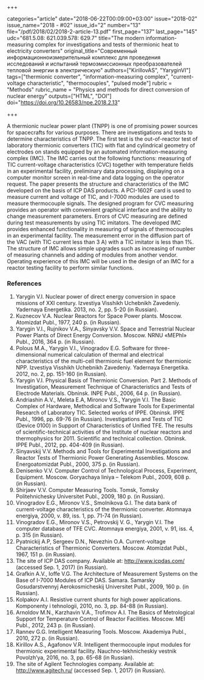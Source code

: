 +++

categories="article"
date="2018-06-22T00:09:00+03:00"
issue="2018-02"
issue_name="2018 - #02"
issue_id="2"
number="13"
file="/pdf/2018/02/2018-2-article-13.pdf"
first_page="137"
last_page="145"
udc="681.5.08: 621.039.578: 629.7"
title="The modern information-measuring complex for investigations and tests of thermionic heat to electricity converters"
original_title="Современный информационноизмерительный комплекс для проведения исследований и испытаний термоэмиссионных преобразователей тепловой энергии в электрическую"
authors=["KirillovAS", "YaryginVI"]
tags=["thermionic converter", "information-measuring complex", "current-voltage characteristic", "thermocouples", "pulsed mode"]
rubric = "Methods"
rubric_name = "Physics and methods for direct conversion of nuclear energy"
outputs=["HTML", "DOI"]
doi="https://doi.org/10.26583/npe.2018.2.13"

+++

A thermionic nuclear power plant (TNPP) is one of promising power sources for spacecrafts for various purposes. There are investigations and tests to determine characteristics of TNPP. The first test is the out-of-reactor test of laboratory thermionic converters (TIC) with flat and cylindrical geometry of electrodes on stands equipped by an automated information-measuring complex (IMC). The IMC carries out the following functions: measuring of TIC current-voltage characteristics (CVC) together with temperature fields in an experimental facility, preliminary data processing, displaying on a computer monitor screen in real-time and data logging on the operator request. The paper presents the structure and characteristics of the IMC developed on the basis of ICP DAS products. A PCI-1602F card is used to measure current and voltage of TIC, and I-7000 modules are used to measure thermocouple signals. The designed program for CVC measuring provides an operator with convenient graphical interface and the ability to change measurement parameters. Errors of CVC measuring are defined during test measurements by using TIC imitators. The developed IMC provides enhanced functionality in measuring of signals of thermocouples in an experimental facility. The measurement error in the diffusion part of the VAC (with TIC current less than 3 A) with a TIC imitator is less than 1%. The structure of IMC allows simple upgrades such as increasing of number of measuring channels and adding of modules from another vendor. Operating experience of this IMC will be used in the design of an IMC for a reactor testing facility to perform similar functions.

### References

1. Yarygin V.I. Nuclear power of direct energy conversion in space missions of XXI century. Izvestiya Visshikh Uchebnikh Zavedeniy. Yadernaya Energetika. 2013, no. 2, pp. 5-20 (in Russian).
2. Kuznecov V.A. Nuclear Reactors for Space Power plants. Moscow. Atomizdat Publ., 1977, 240 p. (in Russian).
3. Yarygin V.I., Rujnikov V.A., Sinyavsky V.V. Space and Terrestrial Nuclear Power Plants of Direct Energy Conversion. Moscow. NRNU «MEPhI» Publ., 2016, 364 p. (in Russian).
4. Polous M.A., Yarygin V.I., Vinogradov E.G. Software for three-dimensional numerical calculation of thermal and electrical characteristics of the multi-cell thermionic fuel element for thermionic NPP. Izvestiya Visshikh Uchebnikh Zavedeniy. Yadernaya Energetika. 2012, no. 2, pp. 151-160 (in Russian).
5. Yarygin V.I. Physical Basis of Thermionic Conversion. Part 2. Methods of Investigation, Measurement Technique of Characteristics and Tests of Electrode Materials. Obninsk. INPE Publ., 2006, 64 p. (in Russian).
6. Andriashin A.V., Meleta E.A, Mironov V.S., Yarygin V.I. The Basic Complex of Hardware, Methodical and Software Tools for Experimental Research of Laboratory TIC. Selected works of IPPE. Obninsk. IPPE Publ., 1996, pp. 69-76 (in Russian). Investigations and Tests of TIC (Device 0100) in Support of Characteristics of Unified TFE. The results of scientific-technical activities of the Institute of nuclear reactors and thermophysics for 2011. Scientific and technical collection. Obninsk. IPPE Publ., 2012, pp. 404-409 (in Russian).
8. Sinyavskij V.V. Methods and Tools for Experimental Investigations and Reactor Tests of Thermionic Power Generating Assemblies. Moscow. Energoatomizdat Publ., 2000, 375 p. (in Russian).
9. Denisenko V.V. Computer Control of Technological Process, Experiment, Equipment. Moscow. Goryachaya liniya – Telekom Publ., 2009, 608 p. (in Russian).
10. Shirjaev V.V. Computer Measuring Tools. Tomsk, Tomsky Politehnichesky Universitet Publ., 2009, 180 p. (in Russian).
11. Vinogradov E.G., Mironov V.S., Smolnikova G.I. The data bank of current-voltage characteristics of the thermionic converter. Atomnaya energiya, 2000, v. 89, iss. 1, pp. 71-74 (in Russian).
12. Vinogradov E.G., Mironov V.S., Petrovskij V. G., Yarygin V.I. The computer database of TFE CVC. Atomnaya energiya, 2001, v. 91, iss. 4, p. 315 (in Russian).
13. Pyatnickij A.P, Sergeev D.N., Nevezhin O.A. Current-voltage Characteristics of Thermionic Converters. Moscow. Atomizdat Publ., 1967, 151 p. (in Russian).
14. The site of ICP DAS company. Available at: http://www.icpdas.com/ (accessed Sep. 1, 2017) (in Russian).
15. Grafkin A.V., Ioffe V.G. The Architecture of Measurement Systems on the Base of I-7000 Modules of ICP DAS. Samara. Samarsky Gosudarstvennyj Aerokosmicheskij Universitet Publ., 2009, 160 p. (in Russian).
16. Kolpakov A.I. Resistive current shunts for high power applications. Komponenty i tehnologii, 2010, no. 3, pp. 84-88 (in Russian).
17. Arnoldov M.N., Karzhavin V.A., Trofimov A.I. The Basics of Metrological Support for Temperature Control of Reactor Facilities. Moscow. MEI Publ., 2012, 243 p. (in Russian).
18. Rannev G.G. Intelligent Measuring Tools. Moscow. Akademiya Publ., 2010, 272 p. (in Russian).
19. Kirillov A.S., Agafonov V.R. Intelligent thermocouple input modules for thermionic experimental facility. Nauchno-tekhnicheskiy vestnik Povolzh’ya, 2016, no. 3, pp. 65-68 (in Russian).
20. The site of Agilent Technologies company. Available at: http://www.agitech.ru/ (accessed Sep. 1, 2017) (in Russian).